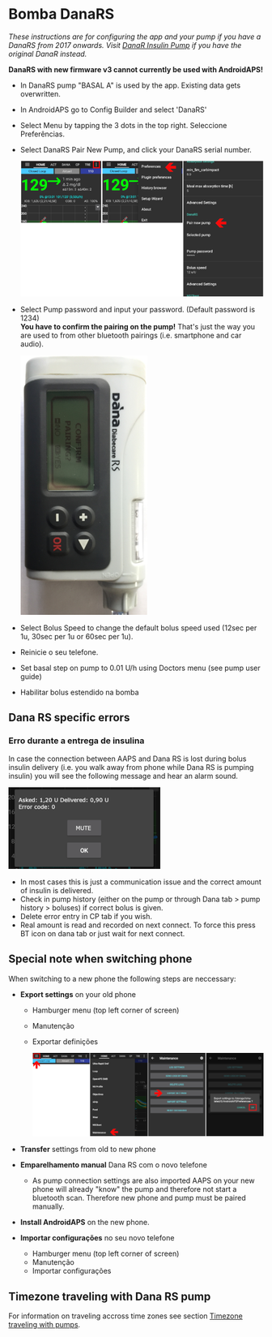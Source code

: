 # Bomba DanaRS

*These instructions are for configuring the app and your pump if you have a DanaRS from 2017 onwards. Visit [DanaR Insulin Pump](./DanaR-Insulin-Pump) if you have the original DanaR instead.*

**DanaRS with new firmware v3 cannot currently be used with AndroidAPS!**

* In DanaRS pump "BASAL A" is used by the app. Existing data gets overwritten.

* In AndroidAPS go to Config Builder and select 'DanaRS'

* Select Menu by tapping the 3 dots in the top right. Seleccione Preferências.

* Select DanaRS Pair New Pump, and click your DanaRS serial number.
  
  ![AAPS pair Dana RS](../images/AAPS_DanaRSPairing.png)

* Select Pump password and input your password. (Default password is 1234)   
  **You have to confirm the pairing on the pump!** That's just the way you are used to from other bluetooth pairings (i.e. smartphone and car audio).
  
  ![Dana RS confirmation pairing](../images/DanaRS_Pairing.png)

* Select Bolus Speed to change the default bolus speed used (12sec per 1u, 30sec per 1u or 60sec per 1u).

* Reinicie o seu telefone.

* Set basal step on pump to 0.01 U/h using Doctors menu (see pump user guide)

* Habilitar bolus estendido na bomba

## Dana RS specific errors

### Erro durante a entrega de insulina

In case the connection between AAPS and Dana RS is lost during bolus insulin delivery (i.e. you walk away from phone while Dana RS is pumping insulin) you will see the following message and hear an alarm sound.

![Alarm insulin delivery](../images/DanaRS_Error_bolus.png)

* In most cases this is just a communication issue and the correct amount of insulin is delivered.
* Check in pump history (either on the pump or through Dana tab > pump history > boluses) if correct bolus is given.
* Delete error entry in CP tab if you wish.
* Real amount is read and recorded on next connect. To force this press BT icon on dana tab or just wait for next connect.

## Special note when switching phone

When switching to a new phone the following steps are neccessary:

* **Export settings** on your old phone
  
  * Hamburger menu (top left corner of screen)
  * Manutenção
  * Exportar definições
    
    ![AAPS export settings](../images/AAPS_ExportSettings.png)

* **Transfer** settings from old to new phone

* **Emparelhamento manual** Dana RS com o novo telefone 
  * As pump connection settings are also imported AAPS on your new phone will already "know" the pump and therefore not start a bluetooth scan. Therefore new phone and pump must be paired manually.
* **Install AndroidAPS** on the new phone.
* **Importar configurações** no seu novo telefone 
  * Hamburger menu (top left corner of screen)
  * Manutenção
  * Importar configurações

## Timezone traveling with Dana RS pump

For information on traveling accross time zones see section [Timezone traveling with pumps](../Usage/Timezone-traveling#danarv2-danars).
